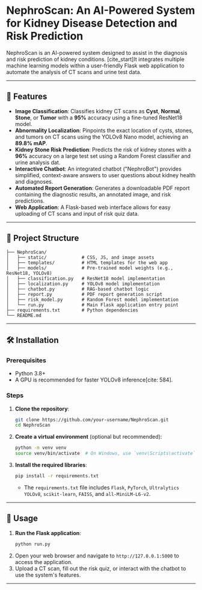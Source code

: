 


# NephroScan: An AI-Powered System for Kidney Disease Detection and Risk Prediction

NephroScan is an AI-powered system designed to assist in the diagnosis and risk prediction of kidney conditions. [cite\_start]It integrates multiple machine learning models within a user-friendly Flask web application to automate the analysis of CT scans and urine test data.



-----

## 🧐 Features

  * **Image Classification**: Classifies kidney CT scans as **Cyst**, **Normal**, **Stone**, or **Tumor** with a **95%** accuracy using a fine-tuned ResNet18 model.
  * **Abnormality Localization**: Pinpoints the exact location of cysts, stones, and tumors on CT scans using the YOLOv8 Nano model, achieving an **89.8% mAP**.
  * **Kidney Stone Risk Prediction**: Predicts the risk of kidney stones with a **96%** accuracy on a large test set using a Random Forest classifier and urine analysis dat.
  * **Interactive Chatbot**: An integrated chatbot ("NephroBot") provides simplified, context-aware answers to user questions about kidney health and diagnoses.
  * **Automated Report Generation**: Generates a downloadable PDF report containing the diagnostic results, an annotated image, and risk predictions.
  * **Web Application**: A Flask-based web interface allows for easy uploading of CT scans and input of risk quiz data.



-----

## 📂 Project Structure

```
├── NephroScan/
│   ├── static/             # CSS, JS, and image assets
│   ├── templates/          # HTML templates for the web app
│   ├── models/             # Pre-trained model weights (e.g., ResNet18, YOLOv8)
│   ├── classification.py   # ResNet18 model implementation
│   ├── localization.py     # YOLOv8 model implementation
│   ├── chatbot.py          # RAG-based chatbot logic
│   ├── report.py           # PDF report generation script
│   ├── risk_model.py       # Random Forest model implementation
│   └── run.py              # Main Flask application entry point
├── requirements.txt        # Python dependencies
└── README.md
```



-----

## 🛠️ Installation

### Prerequisites

  * Python 3.8+
  * A GPU is recommended for faster YOLOv8 inference[cite: 584].

### Steps

1.  **Clone the repository**:
    ```bash
    git clone https://github.com/your-username/NephroScan.git
    cd NephroScan
    ```
2.  **Create a virtual environment** (optional but recommended):
    ```bash
    python -m venv venv
    source venv/bin/activate  # On Windows, use `venv\Scripts\activate`
    ```
3.  **Install the required libraries**:
    ```bash
    pip install -r requirements.txt
    ```
      * The `requirements.txt` file includes `Flask`, `PyTorch`, `Ultralytics YOLOv8`, `scikit-learn`, `FAISS`, and `all-MiniLM-L6-v2`.


-----

## 🚀 Usage

1.  **Run the Flask application**:
    ```bash
    python run.py
    ```
2. Open your web browser and navigate to `http://127.0.0.1:5000` to access the application.
3. Upload a CT scan, fill out the risk quiz, or interact with the chatbot to use the system's features.


-----


